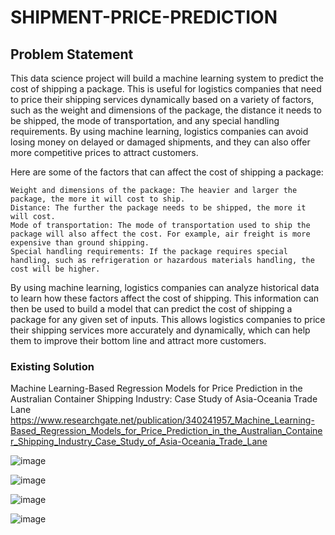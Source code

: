 # SHIPMENT-PRICE-PREDICTION


## Problem Statement

This data science project will build a machine learning system to predict the cost of shipping a package. This is useful for logistics companies that need to price their shipping services dynamically based on a variety of factors, such as the weight and dimensions of the package, the distance it needs to be shipped, the mode of transportation, and any special handling requirements. By using machine learning, logistics companies can avoid losing money on delayed or damaged shipments, and they can also offer more competitive prices to attract customers.

Here are some of the factors that can affect the cost of shipping a package:

    Weight and dimensions of the package: The heavier and larger the package, the more it will cost to ship.
    Distance: The further the package needs to be shipped, the more it will cost.
    Mode of transportation: The mode of transportation used to ship the package will also affect the cost. For example, air freight is more expensive than ground shipping.
    Special handling requirements: If the package requires special handling, such as refrigeration or hazardous materials handling, the cost will be higher.

By using machine learning, logistics companies can analyze historical data to learn how these factors affect the cost of shipping. This information can then be used to build a model that can predict the cost of shipping a package for any given set of inputs. This allows logistics companies to price their shipping services more accurately and dynamically, which can help them to improve their bottom line and attract more customers.



### Existing Solution

Machine Learning-Based Regression Models for Price Prediction in the Australian Container Shipping Industry: Case Study of Asia-Oceania Trade Lane
https://www.researchgate.net/publication/340241957_Machine_Learning-Based_Regression_Models_for_Price_Prediction_in_the_Australian_Container_Shipping_Industry_Case_Study_of_Asia-Oceania_Trade_Lane


![image](https://github.com/pranavrelds/ML-PRICE-PREDICTION/assets/84423424/b3bf244c-965f-4fd8-8980-6009a90c9d1b)

![image](https://github.com/pranavrelds/ML-PRICE-PREDICTION/assets/84423424/93d307ed-e70e-4a10-b25c-ac120a99dac8)

![image](https://github.com/pranavrelds/ML-PRICE-PREDICTION/assets/84423424/e6d729e5-0be0-4a9d-a8a0-2e7f46322943)

![image](https://github.com/pranavrelds/ML-PRICE-PREDICTION/assets/84423424/98746c19-cbb0-49d5-8ff2-d660aba2ff8e)



